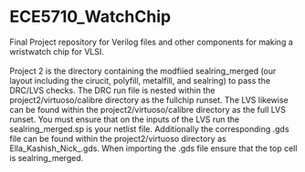 # ECE5710_WatchChip
Final Project repository for Verilog files and other components for making a wristwatch chip for VLSI.
<br><br>
Project 2 is the directory containing the modfiied sealring_merged (our layout including the cirucit, polyfill, metalfill, and sealring) to pass the DRC/LVS checks. The DRC run file is nested within the project2/virtuoso/calibre directory as the fullchip runset. The LVS likewise can be found within the project2/virtuoso/calibre directory as the full LVS runset. You must ensure that on the inputs of the LVS run the sealring_merged.sp is your netlist file. Additionally the corresponding .gds file can be found within the project2/virtuoso directory as Ella_Kashish_Nick_.gds. When importing the .gds file ensure that the top cell is sealring_merged.

